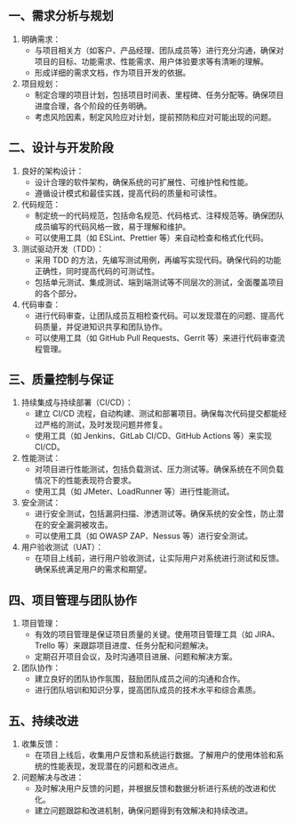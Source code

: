 ## 一、需求分析与规划

1. 明确需求：
    - 与项目相关方（如客户、产品经理、团队成员等）进行充分沟通，确保对项目的目标、功能需求、性能需求、用户体验要求等有清晰的理解。
    - 形成详细的需求文档，作为项目开发的依据。
2. 项目规划：
    - 制定合理的项目计划，包括项目时间表、里程碑、任务分配等。确保项目进度合理，各个阶段的任务明确。
    - 考虑风险因素，制定风险应对计划，提前预防和应对可能出现的问题。


## 二、设计与开发阶段

1. 良好的架构设计：
    - 设计合理的软件架构，确保系统的可扩展性、可维护性和性能。
    - 遵循设计模式和最佳实践，提高代码的质量和可读性。
2. 代码规范：
    - 制定统一的代码规范，包括命名规范、代码格式、注释规范等。确保团队成员编写的代码风格一致，易于理解和维护。
    - 可以使用工具（如 ESLint、Prettier 等）来自动检查和格式化代码。
3. 测试驱动开发（TDD）：
    - 采用 TDD 的方法，先编写测试用例，再编写实现代码。确保代码的功能正确性，同时提高代码的可测试性。
    - 包括单元测试、集成测试、端到端测试等不同层次的测试，全面覆盖项目的各个部分。
4. 代码审查：
    - 进行代码审查，让团队成员互相检查代码。可以发现潜在的问题、提高代码质量，并促进知识共享和团队协作。
    - 可以使用工具（如 GitHub Pull Requests、Gerrit 等）来进行代码审查流程管理。

## 三、质量控制与保证

1. 持续集成与持续部署（CI/CD）：
    - 建立 CI/CD 流程，自动构建、测试和部署项目。确保每次代码提交都能经过严格的测试，及时发现问题并修复。
    - 使用工具（如 Jenkins、GitLab CI/CD、GitHub Actions 等）来实现 CI/CD。
2. 性能测试：
    - 对项目进行性能测试，包括负载测试、压力测试等。确保系统在不同负载情况下的性能表现符合要求。
    - 使用工具（如 JMeter、LoadRunner 等）进行性能测试。
3. 安全测试：
    - 进行安全测试，包括漏洞扫描、渗透测试等。确保系统的安全性，防止潜在的安全漏洞被攻击。
    - 可以使用工具（如 OWASP ZAP、Nessus 等）进行安全测试。
4. 用户验收测试（UAT）：
    - 在项目上线前，进行用户验收测试，让实际用户对系统进行测试和反馈。确保系统满足用户的需求和期望。

## 四、项目管理与团队协作

1. 项目管理：
    - 有效的项目管理是保证项目质量的关键。使用项目管理工具（如 JIRA、Trello 等）来跟踪项目进度、任务分配和问题解决。
    - 定期召开项目会议，及时沟通项目进展、问题和解决方案。
2. 团队协作：
    - 建立良好的团队协作氛围，鼓励团队成员之间的沟通和合作。
    - 进行团队培训和知识分享，提高团队成员的技术水平和综合素质。

## 五、持续改进

1. 收集反馈：
    - 在项目上线后，收集用户反馈和系统运行数据。了解用户的使用体验和系统的性能表现，发现潜在的问题和改进点。
2. 问题解决与改进：
    - 及时解决用户反馈的问题，并根据反馈和数据分析进行系统的改进和优化。
    - 建立问题跟踪和改进机制，确保问题得到有效解决和持续改进。
